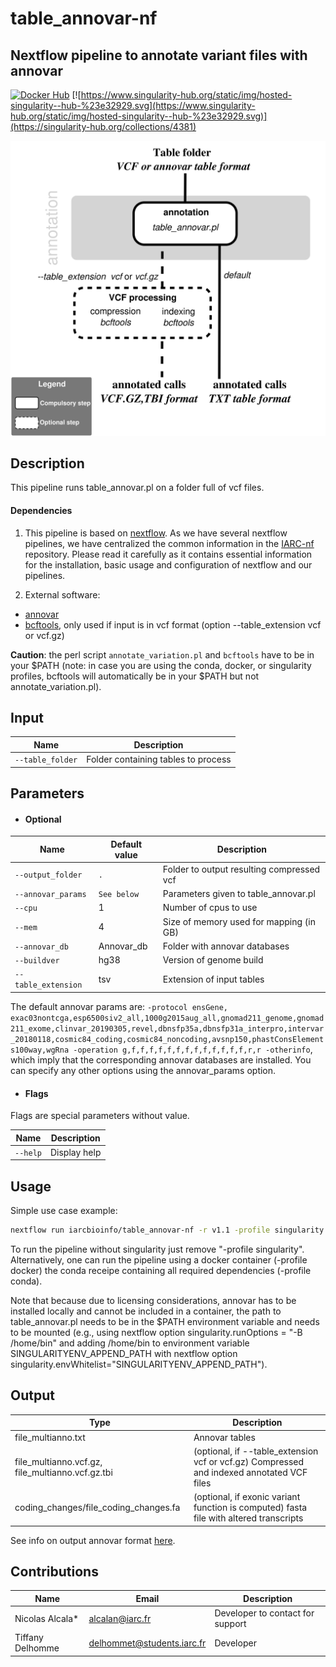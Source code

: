 # table_annovar-nf
## Nextflow pipeline to annotate variant files with annovar

[![Docker Hub](https://img.shields.io/badge/docker-ready-blue.svg)](https://hub.docker.com/r/iarcbioinfo/table_annovar-nf/)
[![https://www.singularity-hub.org/static/img/hosted-singularity--hub-%23e32929.svg](https://www.singularity-hub.org/static/img/hosted-singularity--hub-%23e32929.svg)](https://singularity-hub.org/collections/4381)

![Workflow representation](table_annovar-nf.png)

## Description
This pipeline runs table_annovar.pl on a folder full of vcf files.

#### Dependencies
1. This pipeline is based on [nextflow](https://www.nextflow.io). As we have several nextflow pipelines, we have centralized the common information in the [IARC-nf](https://github.com/IARCbioinfo/IARC-nf) repository. Please read it carefully as it contains essential information for the installation, basic usage and configuration of nextflow and our pipelines.

2. External software:  
  * [annovar](http://annovar.openbioinformatics.org/en/latest/)  
  * [bcftools](http://samtools.github.io/bcftools/bcftools.html), only used if input is in vcf format (option --table_extension vcf or vcf.gz) 

 **Caution**: the perl script `annotate_variation.pl` and `bcftools` have to be in your $PATH (note: in case you are using the conda, docker, or singularity profiles, bcftools will automatically be in your $PATH but not annotate_variation.pl). 

## Input

| Name      | Description   |
|-----------|---------------|
| `--table_folder`    | Folder containing tables to process |
 

## Parameters

  * #### Optional

| Name      | Default value | Description     |
|-----------|---------------|-----------------|
| `--output_folder`    |  `.`  | Folder to output resulting compressed vcf |
| `--annovar_params`     |  `See below` | Parameters given to table_annovar.pl |
| `--cpu`    |  1  |    Number of cpus to use |
| `--mem`    |  4  |  Size of memory used for mapping (in GB) |
| `--annovar_db` |Annovar_db  |  Folder with annovar databases |
|  `--buildver` | hg38 | Version of genome build |
| `--table_extension` | tsv | Extension of input tables |
 
The default annovar params are: `-protocol ensGene, exac03nontcga,esp6500siv2_all,1000g2015aug_all,gnomad211_genome,gnomad211_exome,clinvar_20190305,revel,dbnsfp35a,dbnsfp31a_interpro,intervar_20180118,cosmic84_coding,cosmic84_noncoding,avsnp150,phastConsElements100way,wgRna -operation g,f,f,f,f,f,f,f,f,f,f,f,f,f,r,r -otherinfo`, which imply that the corresponding annovar databases are installed. You can specify any other options using the annovar_params option.

  * #### Flags

Flags are special parameters without value.

| Name      | Description     |
|-----------|-----------------|
| `--help`    | Display help |

## Usage

Simple use case example:
```bash
nextflow run iarcbioinfo/table_annovar-nf -r v1.1 -profile singularity --table_folder VCF/ --table_extension vcf
```

To run the pipeline without singularity just remove "-profile singularity". Alternatively, one can run the pipeline using a docker container (-profile docker) the conda receipe containing all required dependencies (-profile conda). 

Note that because due to licensing considerations, annovar has to be installed locally and cannot be included in a container, the path to table_annovar.pl needs to be in the $PATH environment variable and needs to be mounted (e.g., using nextflow option singularity.runOptions = "-B /home/bin" and adding /home/bin to environment variable SINGULARITYENV_APPEND_PATH with nextflow option singularity.envWhitelist="SINGULARITYENV_APPEND_PATH").


## Output
  | Type      | Description     |
  |-----------|---------------|
  | file_multianno.txt       | Annovar tables |
  | file_multianno.vcf.gz, file_multianno.vcf.gz.tbi   | (optional, if --table_extension vcf or vcf.gz) Compressed and indexed annotated VCF files |
  | coding_changes/file_coding_changes.fa   | (optional, if exonic variant function is computed) fasta file with altered transcripts |

See info on output annovar format [here](http://annovar.openbioinformatics.org/en/latest/user-guide/input/).

## Contributions

  | Name      | Email | Description     |
  |-----------|---------------|-----------------|
  | Nicolas Alcala*    | alcalan@iarc.fr | Developer to contact for support |
  | Tiffany Delhomme    | delhommet@students.iarc.fr | Developer |



